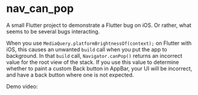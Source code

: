 # nav_can_pop

A small Flutter project to demonstrate a Flutter bug on iOS. Or rather, what seems to be several bugs interacting.

When you use `MediaQuery.platformBrightnessOf(context);` on Flutter with iOS, this causes an unwanted `build` call when you put the app to background. In that `build` call, `Navigator.canPop()` returns an incorrect value for the root view of the stack. If you use this value to determine whether to paint a custom Back button in AppBar, your UI will be incorrect, and have a back button where one is not expected.

Demo video:

